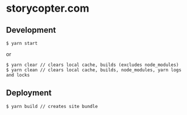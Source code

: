# storycopter.com

## Development

```
$ yarn start
```

or

```
$ yarn clear // clears local cache, builds (excludes node_modules)
$ yarn clean // clears local cache, builds, node_modules, yarn logs and locks
```

## Deployment

```
$ yarn build // creates site bundle
```

